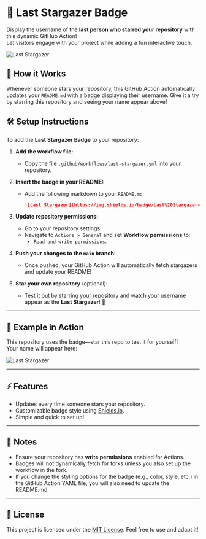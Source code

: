# 🌟 Last Stargazer Badge

Display the username of the **last person who starred your repository** with this dynamic GitHub Action!  
Let visitors engage with your project while adding a fun interactive touch.

![Last Stargazer](https://img.shields.io/badge/Last%20Stargazer-ElrheaDeSouza-brightgreen?style=flat-square)

## 🚀 How it Works

Whenever someone stars your repository, this GitHub Action automatically updates your `README.md` with a badge displaying their username. Give it a try by starring this repository and seeing your name appear above!

## 🛠️ Setup Instructions

To add the **Last Stargazer Badge** to your repository:

1. **Add the workflow file:**
   - Copy the file `.github/workflows/last-stargazer.yml` into your repository.

2. **Insert the badge in your README:**
   - Add the following markdown to your `README.md`:

     ```markdown
     ![Last Stargazer](https://img.shields.io/badge/Last%20Stargazer-ElrheaDeSouza-brightgreen?style=flat-square)
     ```

3. **Update repository permissions:**
   - Go to your repository settings.
   - Navigate to `Actions > General` and set **Workflow permissions** to:
     - `Read and write permissions`.

4. **Push your changes to the `main` branch**:
   - Once pushed, your GitHub Action will automatically fetch stargazers and update your README!

5. **Star your own repository** (optional):
   - Test it out by starring your repository and watch your username appear as the **Last Stargazer**! 🌟

---

## 👀 Example in Action

This repository uses the badge—star this repo to test it for yourself!  
Your name will appear here:

![Last Stargazer](https://img.shields.io/badge/Last%20Stargazer-ElrheaDeSouza-brightgreen?style=flat-square)

---

## ⚡ Features
- Updates every time someone stars your repository.
- Customizable badge style using [Shields.io](https://shields.io/).
- Simple and quick to set up!

---

## 📝 Notes
- Ensure your repository has **write permissions** enabled for Actions.
- Badges will not dynamically fetch for forks unless you also set up the workflow in the fork.
- If you change the styling options for the badge (e.g., color, style, etc.) in the GitHub Action YAML file, you will also need to update the README.md

---

## 📜 License

This project is licensed under the [MIT License](LICENSE). Feel free to use and adapt it!

